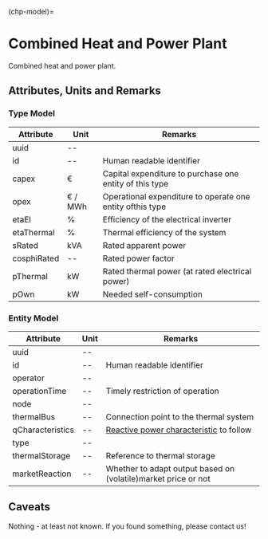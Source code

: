 (chp-model)=

# Combined Heat and Power Plant

Combined heat and power plant.

## Attributes, Units and Remarks

### Type Model

| Attribute   | Unit    | Remarks                                                   |
| ----------- | ------- | --------------------------------------------------------- |
| uuid        | --      |                                                           |
| id          | --      | Human readable identifier                                 |
| capex       | €       | Capital expenditure to purchase one entity of this type   |
| opex        | € / MWh | Operational expenditure to operate one entity ofthis type |
| etaEl       | %       | Efficiency of the electrical inverter                     |
| etaThermal  | %       | Thermal efficiency of the system                          |
| sRated      | kVA     | Rated apparent power                                      |
| cosphiRated | --      | Rated power factor                                        |
| pThermal    | kW      | Rated thermal power (at rated electrical power)           |
| pOwn        | kW      | Needed self-consumption                                   |

### Entity Model

| Attribute        | Unit | Remarks                                                                              |
| ---------------- | ---- | ------------------------------------------------------------------------------------ |
| uuid             | --   |                                                                                      |
| id               | --   | Human readable identifier                                                            |
| operator         | --   |                                                                                      |
| operationTime    | --   | Timely restriction of operation                                                      |
| node             | --   |                                                                                      |
| thermalBus       | --   | Connection point to the thermal system                                               |
| qCharacteristics | --   | [Reactive power characteristic](participant_general_q_characteristic) to follow |
| type             | --   |                                                                                      |
| thermalStorage   | --   | Reference to thermal storage                                                         |
| marketReaction   | --   | Whether to adapt output based on (volatile)market price or not                       |

## Caveats

Nothing - at least not known.
If you found something, please contact us!
